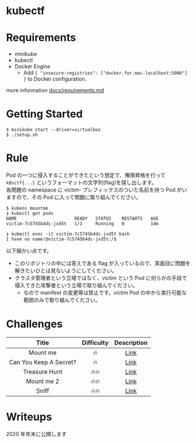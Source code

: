 # kubectf

# Requirements

* minikube
* kubectl
* Docker Engine
  * Add `{ "insecure-registries": ["docker.for.mac.localhost:5000"] }` to Docker configuration.

more information [docs/requirements.md](docs/requirements.md)

# Getting Started

```shell
$ minikube start --driver=virtualbox
$ ./setup.sh
```

# Rule

Pod の一つに侵入することができたという想定で、権限昇格を行って `k8sctf{...}` というフォーマットの文字列(flag)を探し出します。  
各問題の namespace に victim- プレフィックスのついた名前を持つ Pod がいますので、その Pod に入って問題に取り組んでください。

```shell
$ kubens mountme
❯ kubectl get pods
NAME                      READY   STATUS    RESTARTS   AGE
victim-7c5745b4dc-jxd5t   1/1     Running   0          14m

❯ kubectl exec -it victim-7c5745b4dc-jxd5t bash
I have no name!@victim-7c5745b4dc-jxd5t:/$
```

以下細かい点です。

* このリポジトリの中には答えである flag が入っているので、真面目に問題を解きたいひとは見ないようにしてください。
* クラスタ管理者という立場ではなく、victim という Pod に何らかの手段で侵入できた攻撃者という立場で取り組んでください。
  * なので manifest の変更等は禁止です。victim Pod の中から実行可能な範囲のみで取り組んでください。

# Challenges

| Title | Difficulty | Description |
|:-----:|:---------:|:----------:|
| Mount me | 🔥 | [Link](manifests/01_challenges/mountme/README.md) |
| Can You Keep A Secret? | 🔥 | [Link](manifests/01_challenges/can-you-keep-a-secret/README.md) |
| Treasure Hunt | 🔥🔥 | [Link](manifests/01_challenges/treasure-hunt/README.md) |
| Mount me 2 | 🔥🔥 | [Link](manifests/01_challenges/mountme2/README.md) |
| Sniff | 🔥🔥 | [Link](manifests/01_challenges/sniff/README.md) |

# Writeups

2020 年年末に公開します
